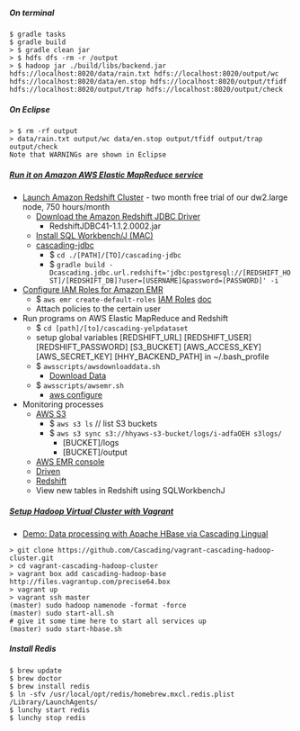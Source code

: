 ##### On terminal

```
$ gradle tasks
$ gradle build
> $ gradle clean jar
> $ hdfs dfs -rm -r /output
> $ hadoop jar ./build/libs/backend.jar hdfs://localhost:8020/data/rain.txt hdfs://localhost:8020/output/wc hdfs://localhost:8020/data/en.stop hdfs://localhost:8020/output/tfidf hdfs://localhost:8020/output/trap hdfs://localhost:8020/output/check
```

##### On Eclipse  

```
> $ rm -rf output
> data/rain.txt output/wc data/en.stop output/tfidf output/trap output/check
Note that WARNINGs are shown in Eclipse 
```

##### [Run it on Amazon AWS Elastic MapReduce service](http://docs.cascading.org/tutorials/cascading-aws/)   

* [Launch Amazon Redshift Cluster](http://docs.aws.amazon.com/redshift/latest/gsg/rs-gsg-prereq.html) - two month free trial of our dw2.large node, 750 hours/month   
    * [Download the Amazon Redshift JDBC Driver](http://docs.aws.amazon.com/redshift/latest/mgmt/configure-jdbc-connection.html#download-jdbc-driver)
        * RedshiftJDBC41-1.1.2.0002.jar
    * [Install SQL Workbench/J (MAC)](http://docs.aws.amazon.com/redshift/latest/mgmt/connecting-using-workbench.html)
    * [cascading-jdbc](https://github.com/Cascading/cascading-jdbc)
        * $ `cd ./[PATH]/[TO]/cascading-jdbc`
        * $ `gradle build -Dcascading.jdbc.url.redshift='jdbc:postgresql://[REDSHIFT_HOST]/[REDSHIFT_DB]?user=[USERNAME]&password=[PASSWORD]' -i`
* [Configure IAM Roles for Amazon EMR](http://docs.aws.amazon.com/ElasticMapReduce/latest/DeveloperGuide/emr-iam-roles-creatingroles.html#emr-iam-roles-createdefaultwithcli)
    * $ `aws emr create-default-roles` [IAM Roles](http://aws.amazon.com/iam/) [doc](https://groups.google.com/forum/#!msg/snowplow-user/R9q1Jzpj3sw/CqoMCGRxvyUJ)
    * Attach policies to the certain user
* Run programs on AWS Elastic MapReduce and Redshift
    * $ `cd [path]/[to]/cascading-yelpdataset`    
    * setup global variables [REDSHIFT_URL] [REDSHIFT_USER] [REDSHIFT_PASSWORD] [S3_BUCKET] [AWS_ACCESS_KEY] [AWS_SECRET_KEY] [HHY_BACKEND_PATH] in ~/.bash_profile
    * $ `awsscripts/awsdownloaddata.sh`  
        * [Download Data](http://docs.cascading.org/tutorials/cascading-aws/prerequisites.html)     
    * $ `awsscripts/awsemr.sh`  
        * [aws configure](http://docs.aws.amazon.com/cli/latest/userguide/cli-chap-getting-started.html#cli-installing-specifying-region)
* Monitoring processes 
    * [AWS S3](https://console.aws.amazon.com/s3)
        * $ `aws s3 ls`  // list S3 buckets
        * $ `aws s3 sync s3://hhyaws-s3-bucket/logs/i-adfaOEH s3logs/`  
            * [BUCKET]/logs
            * [BUCKET]/output
    * [AWS EMR console](https://console.aws.amazon.com/elasticmapreduce/home) 
    * [Driven](https://driven.cascading.io/index.html)
    * [Redshift](http://aws.amazon.com/redshift/)
    * View new tables in Redshift using SQLWorkbenchJ


##### [Setup Hadoop Virtual Cluster with Vagrant](http://java.dzone.com/articles/setting-hadoop-virtual-cluster)

* [Demo: Data processing with Apache HBase via Cascading Lingual](http://docs.cascading.org/tutorials/lingual-hbase/)   

```
> git clone https://github.com/Cascading/vagrant-cascading-hadoop-cluster.git
> cd vagrant-cascading-hadoop-cluster
> vagrant box add cascading-hadoop-base http://files.vagrantup.com/precise64.box
> vagrant up
> vagrant ssh master
(master) sudo hadoop namenode -format -force
(master) sudo start-all.sh
# give it some time here to start all services up
(master) sudo start-hbase.sh
```

##### Install Redis

```
$ brew update
$ brew doctor
$ brew install redis
$ ln -sfv /usr/local/opt/redis/homebrew.mxcl.redis.plist /Library/LaunchAgents/
$ lunchy start redis 
$ lunchy stop redis 
```
